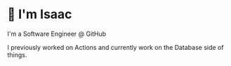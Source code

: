 # 👋 I'm Isaac

I'm a Software Engineer @ GitHub

I previously worked on Actions and currently work on the Database side of things.

